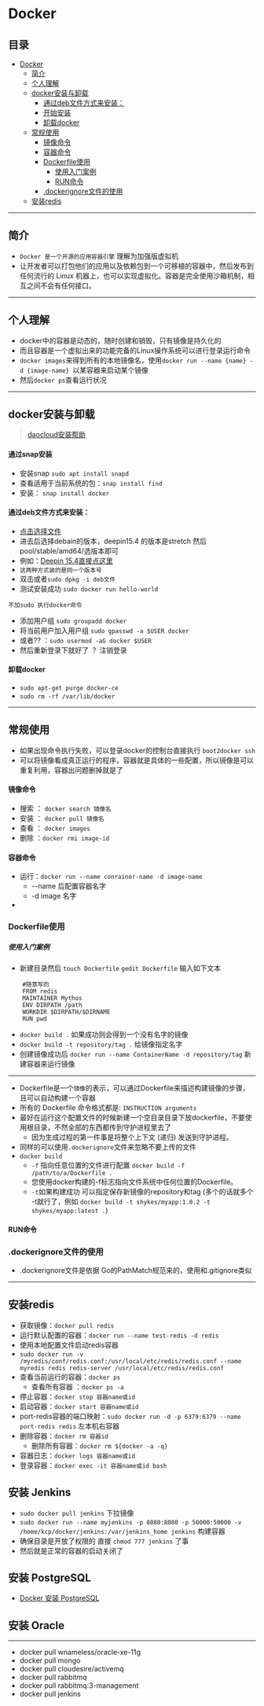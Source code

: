 # Docker
## 目录 
- [Docker](#docker)
    - [简介](#%E7%AE%80%E4%BB%8B)
    - [个人理解](#%E4%B8%AA%E4%BA%BA%E7%90%86%E8%A7%A3)
    - [docker安装与卸载](#docker%E5%AE%89%E8%A3%85%E4%B8%8E%E5%8D%B8%E8%BD%BD)
        - [通过deb文件方式来安装：](#%E9%80%9A%E8%BF%87deb%E6%96%87%E4%BB%B6%E6%96%B9%E5%BC%8F%E6%9D%A5%E5%AE%89%E8%A3%85%EF%BC%9A)
        - [开始安装](#%E5%BC%80%E5%A7%8B%E5%AE%89%E8%A3%85)
        - [卸载docker](#%E5%8D%B8%E8%BD%BDdocker)
    - [常规使用](#%E5%B8%B8%E8%A7%84%E4%BD%BF%E7%94%A8)
        - [镜像命令](#%E9%95%9C%E5%83%8F%E5%91%BD%E4%BB%A4)
        - [容器命令](#%E5%AE%B9%E5%99%A8%E5%91%BD%E4%BB%A4)
        - [Dockerfile使用](#dockerfile%E4%BD%BF%E7%94%A8)
            - [使用入门案例](#%E4%BD%BF%E7%94%A8%E5%85%A5%E9%97%A8%E6%A1%88%E4%BE%8B)
            - [RUN命令](#run%E5%91%BD%E4%BB%A4)
        - [.dockerignore文件的使用](#dockerignore%E6%96%87%E4%BB%B6%E7%9A%84%E4%BD%BF%E7%94%A8)
    - [安装redis](#%E5%AE%89%E8%A3%85redis)

*****************************************

## 简介
- `Docker 是一个开源的应用容器引擎` 理解为加强版虚拟机
- 让开发者可以打包他们的应用以及依赖包到一个可移植的容器中，然后发布到任何流行的 Linux 机器上，也可以实现虚拟化。容器是完全使用沙箱机制，相互之间不会有任何接口。
********************************************

## 个人理解
- docker中的容器是动态的，随时创建和销毁，只有镜像是持久化的
- 而且容器是一个虚拟出来的功能完备的Linux操作系统可以进行登录运行命令
- `docker images`来得到所有的本地镜像名，使用`docker run --name {name} -d {image-name} `以某容器来启动某个镜像
- 然后`docker ps`查看运行状况

***************************************
## docker安装与卸载
> [daocloud安装帮助](http://get.daocloud.io/#install-docker)
#### 通过snap安装
- 安装snap `sudo apt install snapd`
- 查看适用于当前系统的包：`snap install find`
- 安装： `snap install docker`
#### 通过deb文件方式来安装：
- [点击选择文件](https://download.docker.com/linux/debian/dists/)
- 进去后选择debain的版本，deepin15.4 的版本是stretch 然后pool/stable/amd64/选版本即可 
- 例如：[Deepin 15.4直接点这里](https://download.docker.com/linux/debian/dists/stretch/pool/stable/amd64/)
- `这两种方式装的是同一个版本号` 
- 双击或者`sudo dpkg -i deb文件`
- 测试安装成功 `sudo docker run hello-world`

`不加sudo 执行docker命令`
- 添加用户组 `sudo groupadd docker `
- 将当前用户加入用户组 `sudo gpasswd -a $USER docker`
- 或者?? ：`sudo usermod -aG docker $USER`
- 然后重新登录下就好了 ？ 注销登录

#### 卸载docker
- `sudo apt-get purge docker-ce`
- `sudo rm -rf /var/lib/docker`

**************************************

## 常规使用
- 如果出现命令执行失败，可以登录docker的控制台直接执行 `boot2docker ssh`
- 可以将镜像看成真正运行的程序，容器就是具体的一些配置，所以镜像是可以重复利用，容器出问题删掉就是了
#### 镜像命令
- 搜索 ： `docker search 镜像名`
- 安装 ： `docker pull 镜像名`
- 查看 ： `docker images`
- 删除 ：`docker rmi image-id`
#### 容器命令
- 运行：`docker run --name conrainer-name -d image-name`
    - --name 后配置容器名字
    - -d image 名字
- 

### Dockerfile使用
##### 使用入门案例
- 新建目录然后 `touch Dockerfile` `gedit Dockerfile` 输入如下文本
```
    #随意写的
    FROM redis
    MAINTAINER Mythos
    ENV DIRPATH /path
    WORKDIR $DIRPATH/$DIRNAME
    RUN pwd
```
- `docker build .` 如果成功则会得到一个没有名字的镜像
- `docker build -t repository/tag .` 给镜像指定名字
- 创建镜像成功后 `docker run --name ContainerName -d repository/tag` 新建容器来运行镜像

***************************
- Dockerfile是一个`镜像`的表示，可以通过Dockerfile来描述构建镜像的步骤，且可以自动构建一个容器
- 所有的 Dockerfile 命令格式都是: `INSTRUCTION arguments` 
- 最好在运行这个配置文件的时候新建一个空目录目录下放dockerfile，不要使用根目录，不然全部的东西都传到守护进程里去了
    - 因为生成过程的第一件事是将整个上下文 (递归) 发送到守护进程。
- 同样的可以使用`.dockerignore`文件来忽略不要上传的文件
- `docker build` 
    - `-f` 指向任意位置的文件进行配置 `docker build -f /path/to/a/Dockerfile .`
    - 您使用docker构建的-f标志指向文件系统中任何位置的Dockerfile。
    - `-t`如果构建成功 可以指定保存新镜像的repository和tag (多个的话就多个 -t就行了，例如 `docker build -t shykes/myapp:1.0.2 -t shykes/myapp:latest .`)
#### RUN命令
### .dockerignore文件的使用
- .dockerignore文件是依据 Go的PathMatch规范来的，使用和.gitignore类似

************************************

## 安装redis
- 获取镜像：`docker pull redis `
- 运行默认配置的容器：`docker run --name test-redis -d redis`
- 使用本地配置文件启动redis容器
- `sudo docker run -v /myredis/conf/redis.conf:/usr/local/etc/redis/redis.conf --name myredis redis redis-server /usr/local/etc/redis/redis.conf`
- 查看当前运行的容器：`docker ps `
    - 查看所有容器 ：`docker ps -a`
- 停止容器：`docker stop 容器name或id`
- 启动容器：`docker start 容器name或id`
- port-redis容器的端口映射：`sudo docker run -d -p 6379:6379 --name port-redis redis` 左本机右容器
- 删除容器：`docker rm 容器id`
    - 删除所有容器：`docker rm ${docker -a -q}`
- 容器日志：`docker logs 容器name或id`
- 登录容器：`docker exec -it 容器name或id bash `

## 安装 Jenkins
- `sudo docker pull jenkins` 下拉镜像
- `sudo docker run --name myjenkins -p 8080:8080 -p 50000:50000 -v /home/kcp/docker/jenkins:/var/jenkins_home jenkins` 构建容器
- 确保目录是开放了权限的 直接 `chmod 777 jenkins` 了事
- 然后就是正常的容器的启动关闭了

## 安装 PostgreSQL
- [Docker 安装 PostgreSQL](https://github.com/Kuangcp/Notes/blob/master/Database/Postgresql.md)
## 安装 Oracle

************************

- docker pull wnameless/oracle-xe-11g
- docker pull mongo
- docker pull cloudesire/activemq
- docker pull rabbitmq
- docker pull rabbitmq:3-management
- docker pull jenkins





